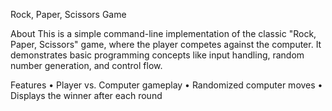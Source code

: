 Rock, Paper, Scissors Game

About
This is a simple command-line implementation of the classic "Rock, Paper, Scissors" game, where the player competes against the computer.
It demonstrates basic programming concepts like input handling, random number generation, and control flow.

Features
•	Player vs. Computer gameplay
•	Randomized computer moves
•	Displays the winner after each round
